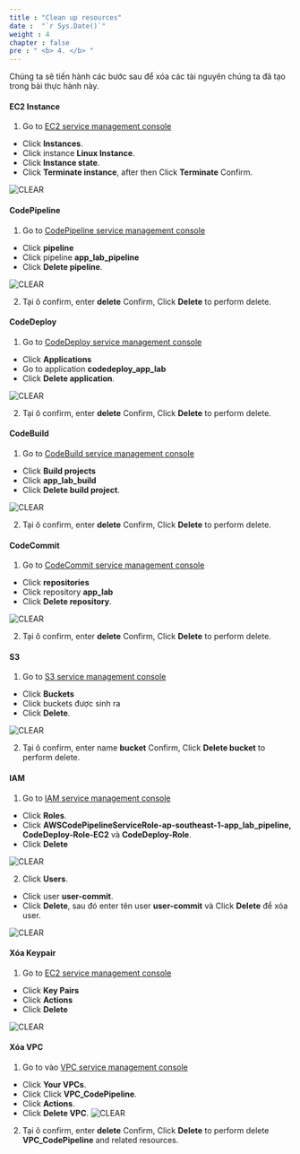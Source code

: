 ```yaml
---
title : "Clean up resources"
date :  "`r Sys.Date()`" 
weight : 4 
chapter : false
pre : " <b> 4. </b> "
---
```


Chúng ta sẽ tiến hành các bước sau để xóa các tài nguyên chúng ta đã tạo trong bài thực hành này.

#### EC2 Instance

1. Go to [EC2 service management console](https://console.aws.amazon.com/ec2/v2/home)
- Click **Instances**.
- Click instance **Linux Instance**.
- Click **Instance state**.
- Click **Terminate instance**, after then Click **Terminate** Confirm.

![CLEAR](/images/4.clean/001-clean.png)

#### CodePipeline
1. Go to [CodePipeline service management console](https://ap-southeast-1.console.aws.amazon.com/codesuite/codepipeline/pipelines)
- Click **pipeline**
- Click pipeline **app_lab_pipeline**
- Click **Delete pipeline**.

![CLEAR](/images/4.clean/002-clean.png)

2. Tại ô confirm, enter **delete** Confirm, Click **Delete** to perform delete.

#### CodeDeploy
1. Go to [CodeDeploy service management console](https://ap-southeast-1.console.aws.amazon.com/codesuite/codedeploy/applications)
- Click **Applications**
- Go to application **codedeploy_app_lab**
- Click **Delete application**.

![CLEAR](/images/4.clean/003-clean.png)

2. Tại ô confirm, enter **delete** Confirm, Click **Delete** to perform delete.
#### CodeBuild
1. Go to [CodeBuild service management console](https://ap-southeast-1.console.aws.amazon.com/codesuite/codebuild/start)
- Click **Build projects**
- Click **app_lab_build**
- Click **Delete build project**.

![CLEAR](/images/4.clean/004-clean.png)

2. Tại ô confirm, enter **delete** Confirm, Click **Delete** to perform delete.

#### CodeCommit
1. Go to [CodeCommit service management console](https://ap-southeast-1.console.aws.amazon.com/codesuite/codecommit/repositories)
- Click **repositories**
- Click repository **app_lab**
- Click **Delete repository**.

![CLEAR](/images/4.clean/005-clean.png)

2. Tại ô confirm, enter **delete** Confirm, Click **Delete** to perform delete.

#### S3
1. Go to [S3 service management console](https://s3.console.aws.amazon.com/s3/buckets)
- Click **Buckets**
- Click buckets được sinh ra
- Click **Delete**.

![CLEAR](/images/4.clean/006-clean.png)

2. Tại ô confirm, enter name **bucket** Confirm, Click **Delete bucket** to perform delete.

#### IAM

1. Go to [IAM service management console](https://console.aws.amazon.com/iamv2/home#/home)
- Click **Roles**.
- Click **AWSCodePipelineServiceRole-ap-southeast-1-app_lab_pipeline, CodeDeploy-Role-EC2** và **CodeDeploy-Role**.
- Click **Delete**

![CLEAR](/images/4.clean/007-clean.png)

2. Click **Users**.
- Click user **user-commit**.
- Click **Delete**, sau đó enter tên user **user-commit** và Click **Delete** để xóa user.

![CLEAR](/images/4.clean/008-clean.png)

#### Xóa Keypair
1. Go to [EC2 service management console](https://console.aws.amazon.com/ec2/v2/home)
- Click **Key Pairs**
- Click **Actions**
- Click **Delete**

![CLEAR](/images/4.clean/009-clean.png)

#### Xóa VPC
1. Go to vào [VPC service management console](https://console.aws.amazon.com/vpc/home)
- Click **Your VPCs**.
- Click Click **VPC_CodePipeline**.
- Click **Actions**.
- Click **Delete VPC**.
![CLEAR](/images/4.clean/010-clean.png)
2. Tại ô confirm, enter **delete** Confirm, Click **Delete** to perform delete **VPC_CodePipeline** and related resources.

